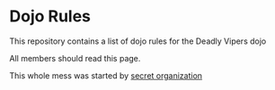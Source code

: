 Dojo Rules
==========

This repository contains a list of dojo rules for the Deadly Vipers dojo

All members should read this page.

This whole mess was started by [secret organization](https://github.com/deadlyvipers)
